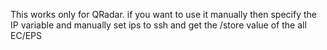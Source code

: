 This works only for QRadar. if you want to use it manually then specify the IP variable and manually set ips to ssh and get the /store value of the all EC/EPS
